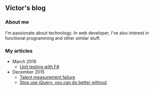 
## Victor's blog

### About me
I'm passionate about technology. In web developer, I've also interest in functional programming and other similar stuff.

### My articles

- March 2016
    - [Unit testing with F#](https://vba.github.io/posts/20160331-fsharp-unit-testing.html)
- December 2015
    - [Talent measurement failure](https://vba.github.io/posts/20151217-talent-measurement-failure.html)
    - [Stop use jQuery, you can do better without](posts/20151216-stop-use-jquery-you-can-do-better-without.html)

